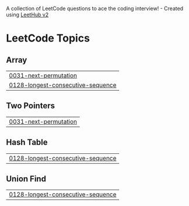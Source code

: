 A collection of LeetCode questions to ace the coding interview! - Created using [LeetHub v2](https://github.com/arunbhardwaj/LeetHub-2.0)
<!---LeetCode Topics Start-->
# LeetCode Topics
## Array
|  |
| ------- |
| [0031-next-permutation](https://github.com/Hemanth92787/LeetCode_Solutions/tree/master/0031-next-permutation) |
| [0128-longest-consecutive-sequence](https://github.com/Hemanth92787/LeetCode_Solutions/tree/master/0128-longest-consecutive-sequence) |
## Two Pointers
|  |
| ------- |
| [0031-next-permutation](https://github.com/Hemanth92787/LeetCode_Solutions/tree/master/0031-next-permutation) |
## Hash Table
|  |
| ------- |
| [0128-longest-consecutive-sequence](https://github.com/Hemanth92787/LeetCode_Solutions/tree/master/0128-longest-consecutive-sequence) |
## Union Find
|  |
| ------- |
| [0128-longest-consecutive-sequence](https://github.com/Hemanth92787/LeetCode_Solutions/tree/master/0128-longest-consecutive-sequence) |
<!---LeetCode Topics End-->